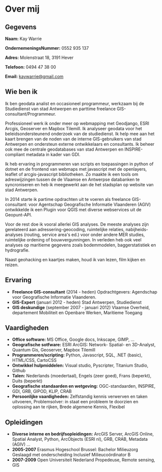 Over mij
========

Gegevens
--------

**Naam:** Kay Warrie

**OndernemeningsNummer:** 0552 935 137

**Adres:** 
       Molenstraat 18,
       3191 Hever 
       
**Telefoon:** 0494 47 38 00

**Email:** [kaywarrie@gmail.com](mailto:kaywarrie@gmail.com)

Wie ben ik
----------

Ik ben geodata analist en occasioneel programmeur, werkzaam bij de Studiedienst van stad Antwerpen en parttime freelance GIS-consultant/Programmeur.

Professioneel werk ik onder meer op webmapping met Geodjango, ESRI Arcgis, Geoserver en Mapbox Tilemill. Ik analyseer geodata voor het beleidsondersteunend onderzoek van de studiedienst. Ik help mee aan het kaart brengen van de noden van de interne GIS-gebruikers van stad Antwerpen en ondersteun externe ontwikkelaars en consultants. Ik beheer ook mee de centrale geodatabases van stad Antwerpen en INSPIRE-compliant metadata in kader van GDI.

Ik heb ervaring in programmeren van scripts en toepassingen in python of dotnet en de frontend van webmaps met javascript met de openlayers, leaflet of arcgis-javascript bibliotheken. Zo maakte ik een tools om adreswijzingen tussen de de Vlaamse en Antwerpse databanken te syncroniseren en heb ik meegewerkt aan de het stadsplan op website van stad Antwerpen. 

In 2014 starte ik partime opdrachten uit te voeren als freelance GIS-consultant: voor Agentschap Geografische Informatie Vlaanderen (AGIV) ontwikkelde ik een Plugin voor QGIS met diverse webservices uit de Geopunt-API.  

Voor de rest doe ik vooral allerlei GIS analyses. De meeste analyses zijn gerelateerd aan adressering-geocoding, ruimtelijke relaties, nabijheids-analyses (routing, service area's ed.) voor onder andere MER studies, ruimtelijke ordening of bouwvergunningen. In verleden heb ook veel analyses op maritieme gegevens zoals bodemmodelen, baggerstatistiek en hydrografie.

Naast geohacking en kaartjes maken, houd ik van lezen, film kijken en reizen.

 
Ervaring
--------

- **Freelance GIS-consultant** (2014 - heden) 
    Opdrachtgevers: Agendschap voor Geografische Informatie Vlaanderen. 
- **GIS-Expert** (januari 2012 - heden)
    Stad Antwerpen, Studiedienst
- **GIS deskundige** (september 2007 - januari 2012)
    Vlaamse Overheid, departement Mobiliteit en Openbare Werken, Maritieme Toegang

 
Vaardigheden
------------

* **Office software:** MS Office, Google docs, Inkscape, GIMP, ...
* **Geografische sotfware:** ESRI ArcGIS: Network- Spatial- en 3D-Analyst, Quantum Gis, Geoserver, Mapbox Tilemill
* **Programmeren/scripting:** Python, Javascript, SQL, .NET (basic), HTML/CSS, CartoCSS
* **Ontwikkel hulpmiddelen:** Visual studio, Pyscripter, Titanium Studio, Github
* **Talen:** Nederlands (moedertaal), Engels (zeer goed), Frans (beperkt), Duits (beperkt)
* **Geografische standaarden en wetgeving:** OGC-standaarden, INSPIRE, GDI, GRB, GIPOD, KLIP, CRAB
* **Persoonlijke vaardigheden:** Zelfstandig kennis verwerven en taken uitvoeren, Problemsolver: in staat een probleem te doorzien en oplossing aan te rijken, Brede algemene Kennis, Flexibel


Opleidingen
----------
 
- **Diverse interne en bedrijfsopleidingen:** 
    ArcGIS Server, ArcGIS Online, Spatial Analyst, Python, ArcObjects (ESRI nl), GRB, CRAB, Metadata (AGIV) ...
- **2005-2007** 
    Erasmus Hogeschool Brussel:  Bachelor Milieuzorg 
    Geslaagd met onderscheiding 
    Inclusief Milieucoördinator B 
- **2007-2009** 
    Open Universiteit Nederland
    Propedeuse, Remote sensing, GIS
